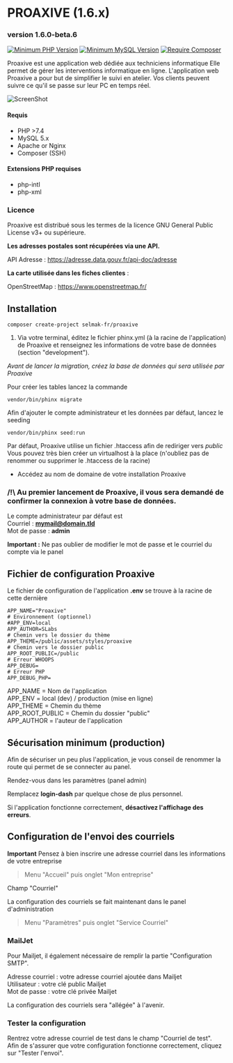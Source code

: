 # PROAXIVE (1.6.x)
### version 1.6.0-beta.6

[![Minimum PHP Version](https://img.shields.io/badge/PHP->=7.4-%23786fa6)](https://php.net/)
[![Minimum MySQL Version](https://img.shields.io/badge/MySQL-5.x-%23f0932b)](https://www.mysql.com/fr/)
[![Require Composer](https://img.shields.io/badge/Composer-2.0.8-green)](https://www.mysql.com/fr/)

Proaxive est une application web dédiée aux techniciens informatique
Elle permet de gérer les interventions informatique en ligne. L'application web Proaxive a pour but de simplifier le suivi en atelier. Vos clients peuvent suivre ce qu'il se passe sur leur PC en temps réel.

![ScreenShot](https://proaxive.fr/uploads/img/Proaxive_1-6-0-1.jpg)

#### Requis
- PHP >7.4
- MySQL 5.x
- Apache or Nginx
- Composer (SSH)

#### Extensions PHP requises
- php-intl
- php-xml

### Licence

Proaxive est distribué sous les termes de la licence GNU General Public License v3+ ou supérieure.

**Les adresses postales sont récupérées via une API.**

API Adresse : https://adresse.data.gouv.fr/api-doc/adresse

**La carte utilisée dans les fiches clientes** :

OpenStreetMap : https://www.openstreetmap.fr/

## Installation
    
```shell
composer create-project selmak-fr/proaxive
```
01. Via votre terminal, éditez le fichier phinx.yml (à la racine de l'application) de Proaxive et renseignez les informations de votre base de données (section "development").

*Avant de lancer la migration, créez la base de données qui sera utilisée par Proaxive*   

Pour créer les tables lancez la commande

```shell
vendor/bin/phinx migrate
```

Afin d'ajouter le compte administrateur et les données par défaut, lancez le seeding

```shell
vendor/bin/phinx seed:run
```

Par défaut, Proaxive utilise un fichier .htaccess afin de rediriger vers *public*   
Vous pouvez très bien créer un virtualhost à la place (n'oubliez pas de renommer ou supprimer le .htaccess de la racine)

- Accédez au nom de domaine de votre installation Proaxive

### /!\ Au premier lancement de Proaxive, il vous sera demandé de confirmer la connexion à votre base de données.

Le compte administrateur par défaut est   
Courriel : **mymail@domain.tld**   
Mot de passe : **admin**  

**Important :** Ne pas oublier de modifier le mot de passe et le courriel du compte via le panel

## Fichier de configuration Proaxive
Le fichier de configuration de l'application **.env** se trouve à la racine de cette dernière

```
APP_NAME="Proaxive"
# Environnement (optionnel)
#APP_ENV=local
APP_AUTHOR=SLabs
# Chemin vers le dossier du thème
APP_THEME=/public/assets/styles/proaxive
# Chemin vers le dossier public
APP_ROOT_PUBLIC=/public
# Erreur WHOOPS
APP_DEBUG=
# Erreur PHP
APP_DEBUG_PHP=
```
APP_NAME = Nom de l'application  
APP_ENV = local (dev) / production (mise en ligne)  
APP_THEME = Chemin du thème  
APP_ROOT_PUBLIC = Chemin du dossier "public"  
APP_AUTHOR = l'auteur de l'application   

## Sécurisation minimum (production)
Afin de sécuriser un peu plus l'application, je vous conseil de renommer la route qui permet de se connecter au panel.

Rendez-vous dans les paramètres (panel admin)

Remplacez **login-dash** par quelque chose de plus personnel.

Si l'application fonctionne correctement, **désactivez l'affichage des erreurs**.

## Configuration de l'envoi des courriels
**Important** Pensez à bien inscrire une adresse courriel dans les informations de votre entreprise  
> Menu "Accueil" puis onglet "Mon entreprise"

Champ "Courriel"  

La configuration des courriels se fait maintenant dans le panel d'administration  
> Menu "Paramètres" puis onglet "Service Courriel"  
### MailJet
Pour Mailjet, il également nécessaire de remplir la partie "Configuration SMTP".   

Adresse courriel : votre adresse courriel ajoutée dans Mailjet   
Utilisateur : votre clé public Mailjet   
Mot de passe : votre clé privée Mailjet  

La configuration des courriels sera "allégée" à l'avenir.  

### Tester la configuration
Rentrez votre adresse courriel de test dans le champ "Courriel de test".  
Afin de s'assurer que votre configuration fonctionne correctement, cliquez sur "Tester l'envoi".
